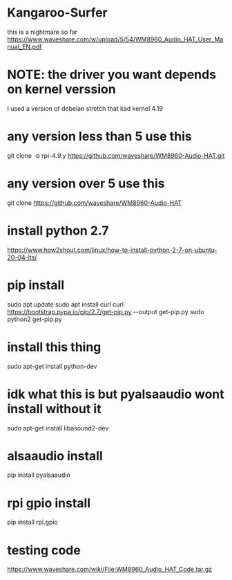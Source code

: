 # Kangaroo-Surfer
this is a nightmare so far
https://www.waveshare.com/w/upload/5/54/WM8960_Audio_HAT_User_Manual_EN.pdf
# NOTE: the driver you want depends on kernel verssion
I used a version of debeian stretch that kad kernel 4.19

# any version less than 5 use this
git clone -b rpi-4.9.y https://github.com/waveshare/WM8960-Audio-HAT.git
# any version over 5 use this
git clone https://github.com/waveshare/WM8960-Audio-HAT

# install python 2.7
https://www.how2shout.com/linux/how-to-install-python-2-7-on-ubuntu-20-04-lts/

# pip install
sudo apt update 
sudo apt install curl 
curl https://bootstrap.pypa.io/pip/2.7/get-pip.py --output get-pip.py
sudo python2 get-pip.py

# install this thing
sudo apt-get install python-dev

# idk what this is but pyalsaaudio wont install without it
sudo apt-get install libasound2-dev

# alsaaudio install
pip install pyalsaaudio

# rpi gpio install
pip install rpi.gpio

# testing code 
https://www.waveshare.com/wiki/File:WM8960_Audio_HAT_Code.tar.gz
